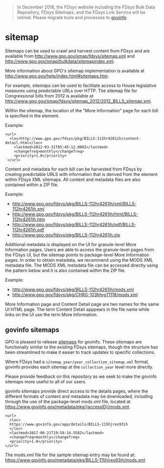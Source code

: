 >In December 2018, the FDsys website including the FDsys Bulk Data Repository, FDsys Sitemaps, and the FDsys Link Service will be retired. Please migrate tools and processes to [govinfo](https://www.govinfo.gov/developers).

# sitemap

Sitemaps can be used to crawl and harvest content from FDsys and are available from http://www.gpo.gov/smap/fdsys/sitemap.xml and http://www.gpo.gov/smap/bulkdata/sitemapindex.xml.
 
More information about GPO's sitemap implementation is available at http://www.gpo.gov/help/index.html#sitemaps.htm. 
 
For example, sitemaps can be used to facilitate access to House legislative measures using predictable URLs over HTTP. The sitemap file for Congressional bills from 2012 is available at http://www.gpo.gov/smap/fdsys/sitemap_2012/2012_BILLS_sitemap.xml. 
 
Within the sitemap, the location of the "More Information" page for each bill is specified in the <loc> element. 
 
Example:
 
```
<url>
  <loc>http://www.gpo.gov/fdsys/pkg/BILLS-112hr4261ih/content-detail.html</loc> 
    <lastmod>2012-03-31T05:45:12.000Z</lastmod> 
    <changefreq>monthly</changefreq> 
    <priority>1.0</priority> 
 </url>
```

Content and metadata for each bill can be harvested from FDsys by creating predictable URLS with information that is derived from the <loc> element within FDsys XML sitemaps. All content and metadata files are also contained within a ZIP file.  
 
Example: 

-	http://www.gpo.gov/fdsys/pkg/BILLS-112hr4261ih/xml/BILLS-112hr4261ih.xml
-	http://www.gpo.gov/fdsys/pkg/BILLS-112hr4261ih/html/BILLS-112hr4261ih.htm
-	http://www.gpo.gov/fdsys/pkg/BILLS-112hr4261ih/pdf/BILLS-112hr4261ih.pdf
-	http://www.gpo.gov/fdsys/pkg/BILLS-112hr4261ih.zip


Additional metadata is displayed on the UI for granule-level More Information pages. Users are able to access the granule-level pages from the FDsys UI, but the sitemap points to package-level More Information pages. In order to obtain metadata, we recommend using the MODS XML metadata file. The MODS XML metadata file can be accessed directly using the pattern below and it is also contained within the ZIP file. 

Example: 
- http://www.gpo.gov/fdsys/pkg/BILLS-112hr4261ih/mods.xml
- http://www.gpo.gov/fdsys/pkg/CHRG-103hhrg71118/mods.xml

More Information page and Content Detail page are two names for the same UI HTML page. The term Content Detail apppears in the file name while links on the UI use the term More Information.


## govinfo sitemaps
GPO is pleased to release [sitemaps](https://www.govinfo.gov/sitemaps) for govinfo. These sitemaps are functionally similar to the existing FDsys sitemaps, though the structure has been streamlined to make it easier to track updates to specific collections.

Where FDsys had a `sitemap_year/year_collection_sitemap.xml` format, govinfo provides each sitemap at the `collection_year` level more directly. 


Please provide feedback on this repository as we seek to make the govinfo sitemaps more useful to all of our users.

govinfo sitemaps provide direct access to the details pages, where the different formats of content and metadata may be downloaded, including through the use of the package-level mods.xml file, located at https://www.govinfo.gov/metadata/pkg/{accessID}/mods.xml.

```
<url>
  <loc>
  https://www.govinfo.gov/app/details/BILLS-115hjres93ih
  </loc>
  <lastmod>2017-06-21T19:58:14.558Z</lastmod>
  <changefreq>monthly</changefreq>
  <priority>1.0</priority>
</url>
```

The mods.xml file for the sample sitemap entry may be found at:
https://www.govinfo.gov/metadata/pkg/BILLS-115hjres93ih/mods.xml

